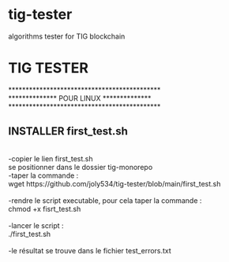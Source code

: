 # tig-tester
algorithms tester for TIG blockchain 
<H1>TIG TESTER</H1>
********************************************<br/>
************** POUR LINUX **************<br/>
********************************************<br/>
<h2>INSTALLER first_test.sh</h2><br/>
-copier le lien first_test.sh<br/>
se positionner dans le dossier tig-monorepo<br/>
-taper la commande :<br/>
wget https://github.com/joly534/tig-tester/blob/main/first_test.sh<br/><br/>
-rendre le script executable, pour cela taper la commande :<br/>
chmod +x fisrt_test.sh<br/><br/>
-lancer le script :<br/>
./first_test.sh<br/><br/>
-le résultat se trouve dans le fichier test_errors.txt
